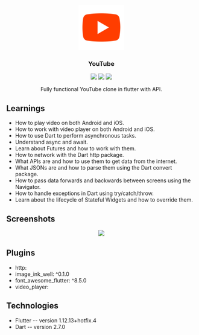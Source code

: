 <p align="center">
    <img src="https://github.com/Jay-Tillu/YouTube-Clone/blob/main/assets/GitHub%20assets/appstore.png?raw=true" alt="YouTube app logo" width="120" height="120">
  </a>
</p>

<h3 align="center">YouTube</h3>


<p align="center">
  <img src="https://img.shields.io/github/issues/Jay-Tillu/Xylophone">
  <img src="https://img.shields.io/github/forks/Jay-Tillu/Xylophone">
  <img src="https://img.shields.io/github/stars/Jay-Tillu/Xylophone">
</p>

<p align="center">
Fully functional YouTube clone in flutter with API.
</p>

## Learnings

* How to play video on both Android and iOS.
* How to work with video player on both Android and iOS.
* How to use Dart to perform asynchronous tasks.
* Understand async and await.
* Learn about Futures and how to work with them.
* How to network with the Dart http package.
* What APIs are and how to use them to get data from the internet.
* What JSONs are and how to parse them using the Dart convert package.
* How to pass data forwards and backwards between screens using the Navigator.
* How to handle exceptions in Dart using try/catch/throw.
* Learn about the lifecycle of Stateful Widgets and how to override them.
    

## Screenshots

<p align="center">
  <img src="https://github.com/Jay-Tillu/YouTube-Clone/blob/main/assets/GitHub%20assets/youtube%20gif.gif?raw=true">
</p>

## Plugins

* http:
* image_ink_well: ^0.1.0
* font_awesome_flutter: ^8.5.0
* video_player:

## Technologies

* Flutter -- version 1.12.13+hotfix.4
* Dart -- version 2.7.0

